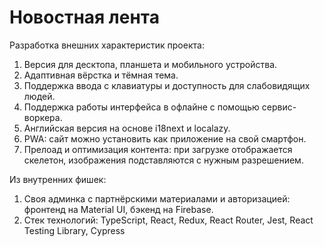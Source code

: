 # Новостная лента

Разработка внешних характеристик проекта:
1. Версия для десктопа, планшета и мобильного устройства.
2. Адаптивная вёрстка и тёмная тема.
3. Поддержка ввода с клавиатуры и доступность для слабовидящих людей.
4. Поддержка работы интерфейса в офлайне с помощью сервис-воркера.
5. Английская версия на основе i18next и localazy.
6. PWA: сайт можно установить как приложение на свой смартфон.
7. Прелоад и оптимизация контента: при загрузке отображается скелетон, изображения подставляются с нужным разрешением.

Из внутренних фишек:
1. Своя админка с партнёрскими материалами и авторизацией: фронтенд на Material UI, бэкенд на Firebase.
2. Стек технологий: TypeScript, React, Redux, React Router, Jest, React Testing Library, Cypress
